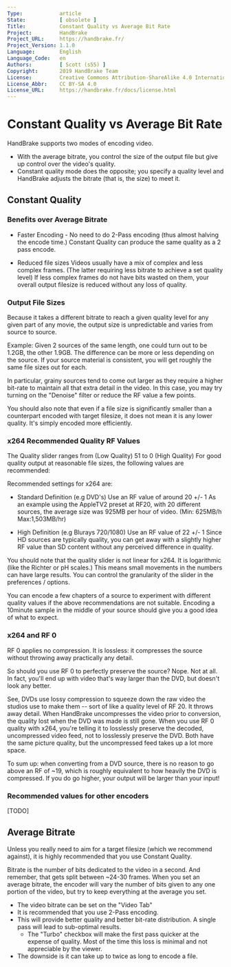 ```yaml
---
Type:            article
State:           [ obsolete ]
Title:           Constant Quality vs Average Bit Rate
Project:         HandBrake
Project_URL:     https://handbrake.fr/
Project_Version: 1.1.0
Language:        English
Language_Code:   en
Authors:         [ Scott (s55) ]
Copyright:       2019 HandBrake Team
License:         Creative Commons Attribution-ShareAlike 4.0 International
License_Abbr:    CC BY-SA 4.0
License_URL:     https://handbrake.fr/docs/license.html
---
```


Constant Quality vs Average Bit Rate
====================================

HandBrake supports two modes of encoding video.

-   With the average bitrate, you control the size of the output file but give
    up control over the video's quality.
-   Constant quality mode does the opposite; you specify a quality level and
    HandBrake adjusts the bitrate (that is, the size) to meet it.

## Constant Quality

### Benefits over Average Bitrate

-   Faster Encoding - No need to do 2-Pass encoding (thus almost halving the
    encode time.) Constant Quality can produce the same quality as a 2 pass
    encode.

-   Reduced file sizes Videos usually have a mix of complex and less complex
    frames. (The latter requiring less bitrate to achieve a set quality level)
    If less complex frames do not have bits wasted on them, your overall output
    filesize is reduced without any loss of quality.

### Output File Sizes

Because it takes a different bitrate to reach a given quality level for any
given part of any movie, the output size is unpredictable and varies from source
to source.

Example: Given 2 sources of the same length, one could turn out to be 1.2GB, the
other 1.9GB. The difference can be more or less depending on the source. If your
source material is consistent, you will get roughly the same file sizes out for
each.

In particular, grainy sources tend to come out larger as they require a higher
bit-rate to maintain all that extra detail in the video. In this case, you may
try turning on the "Denoise" filter or reduce the RF value a few points.

You should also note that even if a file size is significantly smaller than a
counterpart encoded with target filesize, it does not mean it is any lower
quality. It's simply encoded more efficiently.

### x264 Recommended Quality RF Values

The Quality slider ranges from (Low Quality) 51 to 0 (High Quality) For good
quality output at reasonable file sizes, the following values are recommended:

Recommended settings for x264 are:

-   Standard Definition (e.g DVD's) Use an RF value of around 20 +/- 1 As an
    example using the AppleTV2 preset at RF20, with 20 different sources, the
    average size was 925MB per hour of video. (Min: 625MB/h Max:1,503MB/hr)

-   High Definition (e.g Blurays 720/1080) Use an RF value of 22 +/- 1 Since HD
    sources are typically quality, you can get away with a slightly higher RF
    value than SD content without any perceived difference in quality.

You should note that the quality slider is not linear for x264. It is
logarithmic (like the Richter or pH scales.) This means small movements in the
numbers can have large results. You can control the granularity of the slider in
the preferences / options.

You can encode a few chapters of a source to experiment with different quality
values if the above recommendations are not suitable. Encoding a 10minute sample
in the middle of your source should give you a good idea of what to expect.

### x264 and RF 0

RF 0 applies no compression. It is lossless: it compresses the source without
throwing away practically any detail.

So should you use RF 0 to perfectly preserve the source? Nope. Not at all. In
fact, you'll end up with video that's way larger than the DVD, but doesn't look
any better.

See, DVDs use lossy compression to squeeze down the raw video the studios use to
make them -- sort of like a quality level of RF 20. It throws away detail. When
HandBrake uncompresses the video prior to conversion, the quality lost when the
DVD was made is still gone. When you use RF 0 quality with x264, you're telling
it to losslessly preserve the decoded, uncompressed video feed, not to
losslessly preserve the DVD. Both have the same picture quality, but the
uncompressed feed takes up a lot more space.

To sum up: when converting from a DVD source, there is no reason to go above an
RF of \~19, which is roughly equivalent to how heavily the DVD is compressed. If
you do go higher, your output will be larger than your input!

### Recommended values for other encoders

[TODO]

## Average Bitrate

Unless you really need to aim for a target filesize (which we recommend
against), it is highly recommended that you use Constant Quality.

Bitrate is the number of bits dedicated to the video in a second. And remember,
that gets split between \~24-30 frames. When you set an average bitrate, the
encoder will vary the number of bits given to any one portion of the video, but
try to keep everything at the average you set.

-   The video bitrate can be set on the "Video Tab"
-   It is recommended that you use 2-Pass encoding.
-   This will provide better quality and better bit-rate distribution. A single
    pass will lead to sub-optimal results.
    -   The "Turbo" checkbox will make the first pass quicker at the expense of
        quality. Most of the time this loss is minimal and not appreciable by
        the viewer.
-   The downside is it can take up to twice as long to encode a file.
